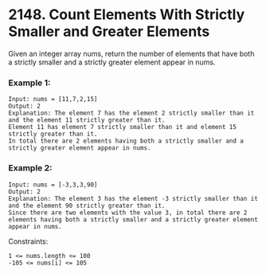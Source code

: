 # 2148. Count Elements With Strictly Smaller and Greater Elements 


Given an integer array nums, return the number of elements that have both a strictly smaller and a strictly greater element appear in nums.
 

### Example 1:
```
Input: nums = [11,7,2,15]
Output: 2
Explanation: The element 7 has the element 2 strictly smaller than it and the element 11 strictly greater than it.
Element 11 has element 7 strictly smaller than it and element 15 strictly greater than it.
In total there are 2 elements having both a strictly smaller and a strictly greater element appear in nums.
```

### Example 2:
```
Input: nums = [-3,3,3,90]
Output: 2
Explanation: The element 3 has the element -3 strictly smaller than it and the element 90 strictly greater than it.
Since there are two elements with the value 3, in total there are 2 elements having both a strictly smaller and a strictly greater element appear in nums.
 ```

Constraints:
```
1 <= nums.length <= 100
-105 <= nums[i] <= 105
```
